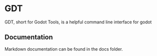 # GDT
 GDT, short for Godot Tools, is a helpful command line interface for godot

## Documentation
 Markdown documentation can be found in the docs folder.
